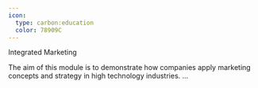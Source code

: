 ```yaml
---
icon:
  type: carbon:education
  color: 78909C
---
```

Integrated Marketing

The aim of this module is to demonstrate how companies apply marketing concepts and strategy in high technology industries. ... 
